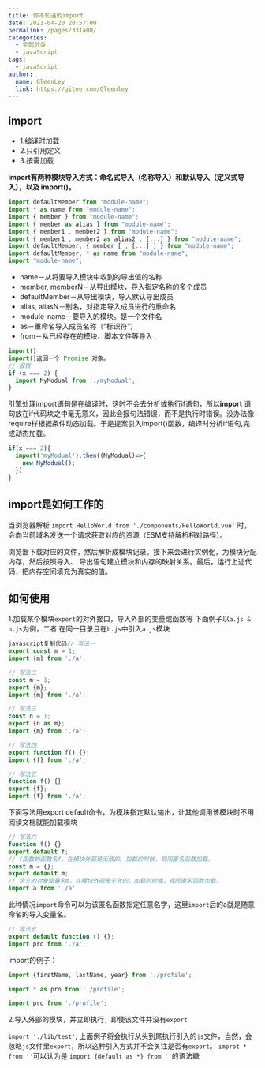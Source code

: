```yaml
---
title: 你不知道的import
date: 2023-04-20 20:57:00
permalink: /pages/331a00/
categories: 
  - 全部分类
  - javaScript
tags: 
  - javaScript
author: 
  name: GleenLey
  link: https://gitee.com/Gleenley
---
```

import  
------

- 1.编译时加载
- 2.只引用定义
- 3.按需加载

<!-- more -->

**import有两种模块导入方式：命名式导入（名称导入）和默认导入（定义式导入），以及 import()。**
```js
import defaultMember from "module-name";
import * as name from "module-name";
import { member } from "module-name";
import { member as alias } from "module-name";
import { member1 , member2 } from "module-name";
import { member1 , member2 as alias2 , [...] } from "module-name";
import defaultMember, { member [ , [...] ] } from "module-name";
import defaultMember, * as name from "module-name";
import "module-name";
```

- name－从将要导入模块中收到的导出值的名称
- member, memberN－从导出模块，导入指定名称的多个成员
- defaultMember－从导出模块，导入默认导出成员
- alias, aliasN－别名，对指定导入成员进行的重命名
- module-name－要导入的模块。是一个文件名
- as－重命名导入成员名称（“标识符”）
- from－从已经存在的模块、脚本文件等导入

```js
import()
import()返回一个 Promise 对象。
// 报错
if (x === 2) {
  import MyModual from './myModual';
}
```
引擎处理import语句是在编译时，这时不会去分析或执行if语句，所以**import** 语句放在if代码块之中毫无意义，因此会报句法错误，而不是执行时错误。没办法像require样根据条件动态加载。于是提案引入import()函数，编译时分析if语句,完成动态加载。
```js
if(x === 2){
  import('myModual').then((MyModual)=>{
    new MyModual();
  })
}
```
import是如何工作的
----------------
当浏览器解析 `import HelloWorld from './components/HelloWorld.vue'` 时，
会向当前域名发送一个请求获取对应的资源（ESM支持解析相对路径）。
 
浏览器下载对应的文件，然后解析成模块记录。接下来会进行实例化，为模块分配内存，然后按照导入、
导出语句建立模块和内存的映射关系。最后，运行上述代码，把内存空间填充为真实的值。

如何使用
-------
1.加载某个模块`export`的对外接口，导入外部的变量或函数等
下面例子以`a.js & b.js`为例，二者 在同一目录且在`b.js`中引入`a.js`模块
```js
javascript复制代码// 写法一
export const m = 1;
import {m} from './a';

// 写法二
const m = 1;
export {m};
import {m} from './a'; 

// 写法三
const n = 1;
export {n as m};
import {m} from './a'; 

// 写法四
export function f() {};
import {f} from './a'; 

// 写法五
function f() {}
export {f};
import {f} from './a'; 
```
下面写法用export default命令，为模块指定默认输出，让其他调用该模块时不用阅读文档就能加载模块
```js
// 写法六
function f() {}
export default f; 
// f函数的函数名f，在模块外部是无效的。加载的时候，视同匿名函数加载。
const m = {};
export default m; 
// 定义的对象常量名m，在模块外部是无效的，加载的时候，视同匿名函数加载。
import a from './a'

```
此种情况`import`命令可以为该匿名函数指定任意名字，这里`import`后的a就是随意命名的导入变量名。
```js
// 写法七
export default function () {};
import pro from './a';
```
import的例子：
```js
import {firstName, lastName, year} from './profile';

import * as pro from './profile';

import pro from './profile';
```
2.导入外部的模块，并立即执行，即使该文件并没有`export`

`import './lib/test'`;
上面例子将会执行从头到尾执行引入的`js`文件，当然，会忽略`js`文件里`export`，所以这种引入方式并不会关注是否有`export`。
`improt * from ''`可以认为是 `import {default as *} from ''`的语法糖


